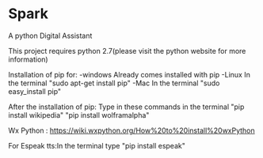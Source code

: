 # Spark
A python Digital Assistant

This project requires python 2.7(please visit the python website for more information)

Installation of pip for:
  -windows Already comes installed with pip
  -Linux   In the terminal "sudo apt-get install pip"
  -Mac     In the terminal "sudo easy_install pip"
  
After the installation of pip:
Type in these commands in the terminal
  "pip install wikipedia"
  "pip install wolframalpha"
  
  
  
Wx Python : https://wiki.wxpython.org/How%20to%20install%20wxPython

For Espeak tts:In the terminal type "pip install espeak"
  
  
